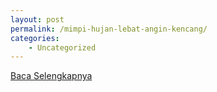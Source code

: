 ```yaml
---
layout: post
permalink: /mimpi-hujan-lebat-angin-kencang/
categories:
    - Uncategorized
---
```


[Baca Selengkapnya](/01)